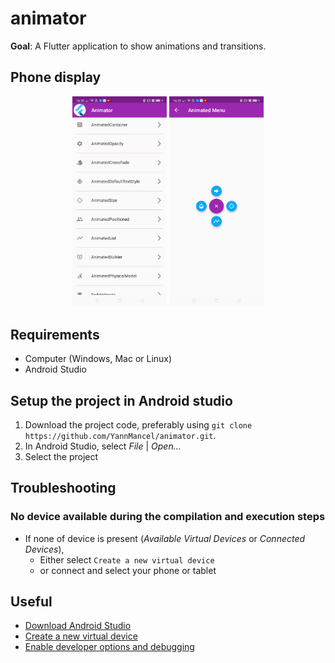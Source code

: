 # animator

**Goal**: A Flutter application to show animations and transitions.


## Phone display
<p align="middle">
     <img src="./screenshots/phone_1.png" width="30%" height="30%"> <img src="./screenshots/phone_2.png" width="30%" height="30%">
</p>


## Requirements
* Computer (Windows, Mac or Linux)
* Android Studio


## Setup the project in Android studio
1. Download the project code, preferably using `git clone https://github.com/YannMancel/animator.git`.
2. In Android Studio, select *File* | *Open...*
3. Select the project


## Troubleshooting

### No device available during the compilation and execution steps
* If none of device is present (*Available Virtual Devices* or *Connected Devices*),
    * Either select `Create a new virtual device`
    * or connect and select your phone or tablet


## Useful
* [Download Android Studio](https://developer.android.com/studio)
* [Create a new virtual device](https://developer.android.com/studio/run/managing-avds.html)
* [Enable developer options and debugging](https://developer.android.com/studio/debug/dev-options.html#enable)